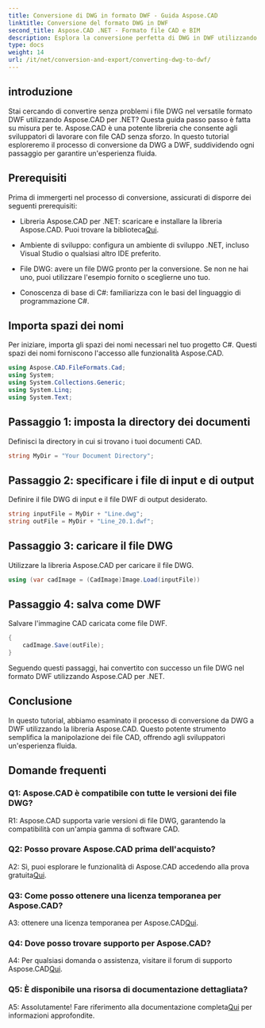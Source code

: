 ```yaml
---
title: Conversione di DWG in formato DWF - Guida Aspose.CAD
linktitle: Conversione del formato DWG in DWF
second_title: Aspose.CAD .NET - Formato file CAD e BIM
description: Esplora la conversione perfetta di DWG in DWF utilizzando Aspose.CAD per .NET. Segui la nostra guida passo passo per un'esperienza senza problemi.
type: docs
weight: 14
url: /it/net/conversion-and-export/converting-dwg-to-dwf/
---
```

## introduzione

Stai cercando di convertire senza problemi i file DWG nel versatile formato DWF utilizzando Aspose.CAD per .NET? Questa guida passo passo è fatta su misura per te. Aspose.CAD è una potente libreria che consente agli sviluppatori di lavorare con file CAD senza sforzo. In questo tutorial esploreremo il processo di conversione da DWG a DWF, suddividendo ogni passaggio per garantire un'esperienza fluida.

## Prerequisiti

Prima di immergerti nel processo di conversione, assicurati di disporre dei seguenti prerequisiti:

-  Libreria Aspose.CAD per .NET: scaricare e installare la libreria Aspose.CAD. Puoi trovare la biblioteca[Qui](https://releases.aspose.com/cad/net/).

- Ambiente di sviluppo: configura un ambiente di sviluppo .NET, incluso Visual Studio o qualsiasi altro IDE preferito.

- File DWG: avere un file DWG pronto per la conversione. Se non ne hai uno, puoi utilizzare l'esempio fornito o sceglierne uno tuo.

- Conoscenza di base di C#: familiarizza con le basi del linguaggio di programmazione C#.

## Importa spazi dei nomi

Per iniziare, importa gli spazi dei nomi necessari nel tuo progetto C#. Questi spazi dei nomi forniscono l'accesso alle funzionalità Aspose.CAD.

```csharp
using Aspose.CAD.FileFormats.Cad;
using System;
using System.Collections.Generic;
using System.Linq;
using System.Text;
```

## Passaggio 1: imposta la directory dei documenti

Definisci la directory in cui si trovano i tuoi documenti CAD.

```csharp
string MyDir = "Your Document Directory";
```

## Passaggio 2: specificare i file di input e di output

Definire il file DWG di input e il file DWF di output desiderato.

```csharp
string inputFile = MyDir + "Line.dwg";
string outFile = MyDir + "Line_20.1.dwf";
```

## Passaggio 3: caricare il file DWG

Utilizzare la libreria Aspose.CAD per caricare il file DWG.

```csharp
using (var cadImage = (CadImage)Image.Load(inputFile))
```

## Passaggio 4: salva come DWF

Salvare l'immagine CAD caricata come file DWF.

```csharp
{
    cadImage.Save(outFile);
}
```

Seguendo questi passaggi, hai convertito con successo un file DWG nel formato DWF utilizzando Aspose.CAD per .NET.

## Conclusione

In questo tutorial, abbiamo esaminato il processo di conversione da DWG a DWF utilizzando la libreria Aspose.CAD. Questo potente strumento semplifica la manipolazione dei file CAD, offrendo agli sviluppatori un'esperienza fluida.

## Domande frequenti

### Q1: Aspose.CAD è compatibile con tutte le versioni dei file DWG?

R1: Aspose.CAD supporta varie versioni di file DWG, garantendo la compatibilità con un'ampia gamma di software CAD.

### Q2: Posso provare Aspose.CAD prima dell'acquisto?

 A2: Sì, puoi esplorare le funzionalità di Aspose.CAD accedendo alla prova gratuita[Qui](https://releases.aspose.com/).

### Q3: Come posso ottenere una licenza temporanea per Aspose.CAD?

 A3: ottenere una licenza temporanea per Aspose.CAD[Qui](https://purchase.aspose.com/temporary-license/).

### Q4: Dove posso trovare supporto per Aspose.CAD?

 A4: Per qualsiasi domanda o assistenza, visitare il forum di supporto Aspose.CAD[Qui](https://forum.aspose.com/c/cad/19).

### Q5: È disponibile una risorsa di documentazione dettagliata?

 A5: Assolutamente! Fare riferimento alla documentazione completa[Qui](https://reference.aspose.com/cad/net/) per informazioni approfondite.